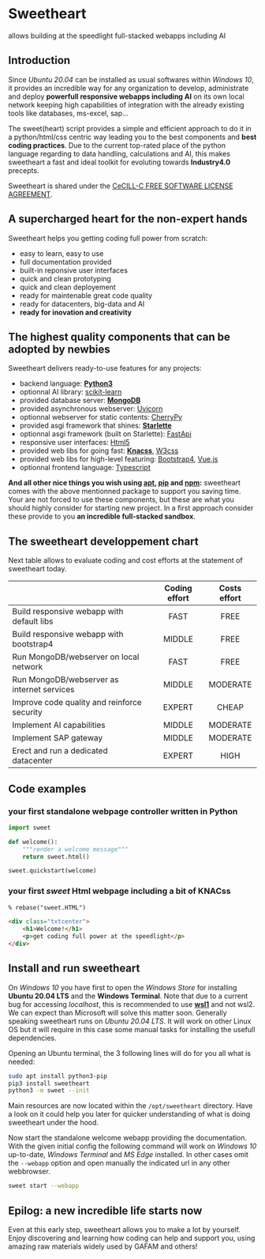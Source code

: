 # Sweetheart

allows building at the speedlight full-stacked webapps including AI

## Introduction

Since *Ubuntu 20.04* can be installed as usual softwares within *Windows 10*, it provides an incredible way for any organization to develop, administrate and deploy **powerfull responsive webapps including AI** on its own local network keeping high capabilities of integration with the already existing tools like databases, ms-excel, sap...

The sweet(heart) script provides a simple and efficient approach to do it in a python/html/css centric way leading you to the best components and **best coding practices**. Due to the current top-rated place of the python language regarding to data handling, calculations and AI, this makes sweetheart a fast and ideal toolkit for evoluting towards **Industry4.0** precepts.

Sweetheart is shared under the [CeCILL-C FREE SOFTWARE LICENSE AGREEMENT](https://github.com/IncredibleProgress/sweetheart.py/blob/master/LICENSE).

## A supercharged heart for the non-expert hands

Sweetheart helps you getting coding full power from scratch:

- easy to learn, easy to use
- full documentation provided
- built-in reponsive user interfaces
- quick and clean prototyping
- quick and clean deployement
- ready for maintenable great code quality
- ready for datacenters, big-data and AI
- **ready for inovation and creativity**

## The highest quality components that can be adopted by newbies

Sweetheart delivers ready-to-use features for any projects:

- backend language: [**Python3**](https://www.python.org/)
- optionnal AI library: [scikit-learn](https://scikit-learn.org/stable/index.html)
- provided database server: [**MongoDB**](https://www.mongodb.com/)
- provided asynchronous webserver: [Uvicorn](https://www.uvicorn.org/)
- optionnal webserver for static contents: [CherryPy](https://cherrypy.org/)
- provided asgi framework that shines: [**Starlette**](https://www.starlette.io/)
- optionnal asgi framework (built on Starlette): [FastApi](https://fastapi.tiangolo.com/)
- responsive user interfaces: [Html5](https://www.w3schools.com/)
- provided web libs for going fast: [**Knacss**](https://www.knacss.com/), [W3css](https://www.w3schools.com/w3css/)
- provided web libs for high-level featuring: [Bootstrap4](https://getbootstrap.com/), [Vue.js](https://vuejs.org/)
- optionnal frontend language: [Typescript](https://www.typescriptlang.org/)

**And all other nice things you wish using [apt](https://en.wikipedia.org/wiki/APT_(software)), [pip](https://pip.pypa.io/en/stable/) and [npm](https://docs.npmjs.com/about-npm/):** sweetheart comes with the above mentionned package to support you saving time. Your are not forced to use these components, but these are what you should highly consider for starting new project. In a first approach consider these provide to you **an incredible full-stacked sandbox**.

## The sweetheart developpement chart

Next table allows to evaluate coding and cost efforts at the statement of sweetheart today.

|                                              | Coding effort | Costs effort |
| :------------------------------------------- | :-----------: | :----------: |
| Build responsive webapp with default libs    | FAST          | FREE         |
| Build responsive webapp with bootstrap4      | MIDDLE        | FREE         |
| Run MongoDB/webserver on local network       | FAST          | FREE         |
| Run MongoDB/webserver as internet services   | MIDDLE        | MODERATE     |
| Improve code quality and reinforce security  | EXPERT        | CHEAP        |
| Implement AI capabilities                    | MIDDLE        | MODERATE     |
| Implement SAP gateway                        | MIDDLE        | MODERATE     |
| Erect and run a dedicated datacenter         | EXPERT        | HIGH         |

## Code examples

### your first standalone webpage controller written in Python

``` python
import sweet

def welcome():
    """render a welcome message"""
    return sweet.html()

sweet.quickstart(welcome)
```

### your first *sweet* Html webpage including a bit of KNACss

``` html
% rebase("sweet.HTML")

<div class="txtcenter">
    <h1>Welcome!</h1>
    <p>get coding full power at the speedlight</p>
</div>
```

## Install and run sweetheart

On *Windows 10* you have first to open the *Windows Store* for installing **Ubuntu 20.04 LTS** and the **Windows Terminal**. Note that due to a current bug for accessing *localhost*, this is recommended to use [**wsl1**](https://docs.microsoft.com/en-us/windows/wsl/install-win10#set-your-distribution-version-to-wsl-1-or-wsl-2) and not wsl2. We can expect than Microsoft will solve this matter soon. Generally speaking sweetheart runs on *Ubuntu 20.04 LTS*. It will work on other Linux OS but it will require in this case some manual tasks for installing the usefull dependencies.

Opening an Ubuntu terminal, the 3 following lines will do for you all what is needed:

``` sh
sudo apt install python3-pip
pip3 install sweetheart
python3 -m sweet --init
```

Main resources are now located within the `/opt/sweetheart` directory. Have a look on it could help you later for quicker understanding of what is doing sweetheart under the hood.

Now start the standalone welcome webapp providing the documentation. With the given initial config the following command will work on *Windows 10* up-to-date, *Windows Terminal* and *MS Edge* installed. In other cases omit the `--webapp` option and open manually the indicated url in any other webbrowser.

``` sh
sweet start --webapp
```

## Epilog: a new incredible life starts now

Even at this early step, sweetheart allows you to make a lot by yourself. Enjoy discovering and learning how coding can help and support you, using amazing raw materials widely used by GAFAM and others!
